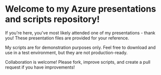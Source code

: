 # Welcome to my Azure presentations and scripts repository! 

If you're here, you've most likely attended one of my presentations - thank you! These presentation files are provided for your reference. 

My scripts are for demonstration purposes only. Feel free to download and use in a test environment, but they are not production-ready. 

Collaboration is welcome! Please fork, improve scripts, and create a pull request if you have improvements! 
